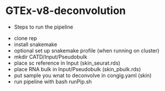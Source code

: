# GTEx-v8-deconvolution


* Steps to run the pipeline

- clone rep
- install snakemake
- optional set up snakemake profile (when running on cluster)
- mkdir CATD/Input/Pseudobulk
- place sc reference in Input (skin_seurat.rds)
- place RNA bulk in Input/Pseudobulk (skin_pbulk.rds)
- put sample you wnat to deconvolve in congig.yaml (skin)
- run pipeline with bash runPip.sh 